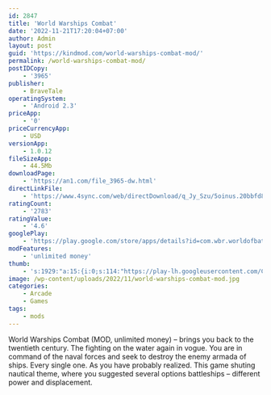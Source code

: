 ```yaml
---
id: 2847
title: 'World Warships Combat'
date: '2022-11-21T17:20:04+07:00'
author: Admin
layout: post
guid: 'https://kindmod.com/world-warships-combat-mod/'
permalink: /world-warships-combat-mod/
postIDCopy:
    - '3965'
publisher:
    - BraveTale
operatingSystem:
    - 'Android 2.3'
priceApp:
    - '0'
priceCurrencyApp:
    - USD
versionApp:
    - 1.0.12
fileSizeApp:
    - 44.5Mb
downloadPage:
    - 'https://an1.com/file_3965-dw.html'
directLinkFile:
    - 'https://www.4sync.com/web/directDownload/q_Jy_Szu/5oinus.20bbfd83e18ed1ef25dc7a9869c6ca8e'
ratingCount:
    - '2783'
ratingValue:
    - '4.6'
googlePlay:
    - 'https://play.google.com/store/apps/details?id=com.wbr.worldofbattleship'
modFeatures:
    - 'unlimited money'
thumb:
    - 's:1929:"a:15:{i:0;s:114:"https://play-lh.googleusercontent.com/CtBJIUWf5qX83Cf0fGpEcAAM7zPV3OS2UMqcac0C6IFpMPnkLxxLwXVdDWjVAqj9_A=w526-h296";i:1;s:115:"https://play-lh.googleusercontent.com/GJD2j3NttsaKrxU8GDlVbXx2xAISo7qpeetn45LncnsA_LWPVxAypL-RMLMg0xPM_rE=w526-h296";i:2;s:115:"https://play-lh.googleusercontent.com/MEgxKZhgQZW9QCaTiE_UJ8XX5QCFeoaR3RLe90Ci1o8g5mpBVROE-JNHQ1fJWbGQ_y4=w526-h296";i:3;s:116:"https://play-lh.googleusercontent.com/RsCGZLUwA56sH51u_9VGCp-MAzHSlUnF2H286ignM_nMKea2pGw56vQoGkLBNPXAOs3Z=w526-h296";i:4;s:115:"https://play-lh.googleusercontent.com/uZzmPBRxEsrtzhsDzoL2pdsvRel_tmCHQELRH-tnphRNaOPLcfgxZv69_dZ8hRtgrq0=w526-h296";i:5;s:115:"https://play-lh.googleusercontent.com/_CK29m2Lz_IU--Pa8DX7XMN5OPybSZeCjbEBwPOlYJ_Ijzf-B7fHajZf3_plOUO0MDY=w526-h296";i:6;s:115:"https://play-lh.googleusercontent.com/0JMXPxM2-56t3QPBBd8KBPUsmsnmpCk28slNJMMPeRc1LQQOea6Q5-28wZ16A3K9zbw=w526-h296";i:7;s:114:"https://play-lh.googleusercontent.com/p7giSVsOT-d-lMxzksmz99Xt5fINtd4oiVK8m1Qgzfow11S0lB2mHUlKXXlTyZUMUA=w526-h296";i:8;s:115:"https://play-lh.googleusercontent.com/tIfW5SOkW9jb79TpjZOisiTEkEBhwXlNpqQTo4v6AsnrWYoYYBgLXIUquoxznfNCXKA=w526-h296";i:9;s:114:"https://play-lh.googleusercontent.com/JtB0qPmOj1hE6KcGxAvZDKv5fTwjCYmRksly-OUDDawoMl9hkICjjPaoUHDFKlJPhg=w526-h296";i:10;s:116:"https://play-lh.googleusercontent.com/neeN71nHlUSa8YC0R398FNAW8uDm8jkzevjWWPYPVYGj8ssxhGIwZzx9rYr6GDxt1tFN=w526-h296";i:11;s:114:"https://play-lh.googleusercontent.com/CVetKf-Jg5Rj4JRJSqCjihWVUBoHiim8s14VqWFKwrOwFNauQw5B7pAjWPXC31cLIA=w526-h296";i:12;s:115:"https://play-lh.googleusercontent.com/Yfq1iGjZVyzoz_9QBqAQ5yHB6EV6OK4GX1rLs-7JFlw4wb7tW0g3Ik2p89QYs-ktenI=w526-h296";i:13;s:115:"https://play-lh.googleusercontent.com/xPlIZvvCsNVCSMnGhwkt2atVTMGAr5Z4POkTxOrrPvdz4L2SqfN5O9nF_x6UaXXJOtI=w526-h296";i:14;s:114:"https://play-lh.googleusercontent.com/C2ZiD5rTEsjlau7tVDI8SB5yzdnv03-zieyyn8ICDnGtCbgGUjZXc8YDz_MhcEN5sQ=w526-h296";}";'
image: /wp-content/uploads/2022/11/world-warships-combat-mod.jpg
categories:
    - Arcade
    - Games
tags:
    - mods
---
```


World Warships Combat (MOD, unlimited money) – brings you back to the twentieth century. The fighting on the water again in vogue. You are in command of the naval forces and seek to destroy the enemy armada of ships. Every single one. As you have probably realized. This game shuting nautical theme, where you suggested several options battleships – different power and displacement.